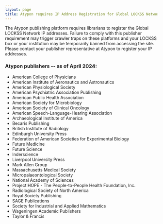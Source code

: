 ```yaml
---
layout: page
title: Atypon requires IP Address Registration for Global LOCKSS Network
---
```


The Atypon publishing platform requires librarians to register the Global LOCKSS Network IP addresses. Failure to comply with this publisher requirement may trigger crawler traps on these platforms and your LOCKSS box or your institution may be temporarily banned from accessing the site. Please contact your publisher representative at Atypon to register your IP addresses.

### Atypon publishers -- as of April 2024:

<!--tdbout -R -t publisher -Q 'plugin ~ "typon"' tdb/prod/*.tdb | sort -u #add TnF + Edinburgh)-->

* American College of Physicians
* American Institute of Aeronautics and Astronautics
* American Physiological Society
* American Psychiatric Association Publishing
* American Public Health Association
* American Society for Microbiology
* American Society of Clinical Oncology
* American Speech-Language-Hearing Association
* Archaeological Institute of America
* Becaris Publishing
* British Institute of Radiology
* Edinburgh University Press
* Federation of American Societies for Experimental Biology
* Future Medicine
* Future Science
* Inderscience
* Liverpool University Press
* Mark Allen Group
* Massachusetts Medical Society
* Micropalaeontological Society
* National Academy of Sciences
* Project HOPE - The People-to-People Health Foundation, Inc.
* Radiological Society of North America
* Royal Society Publishing
* SAGE Publications
* Society for Industrial and Applied Mathematics
* Wageningen Academic Publishers
* Taylor & Francis
